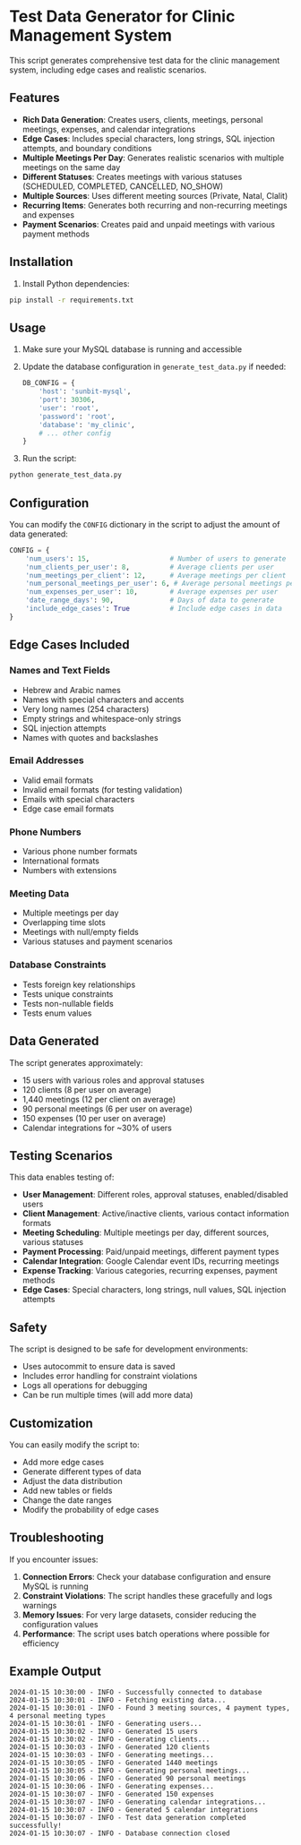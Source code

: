 # Test Data Generator for Clinic Management System

This script generates comprehensive test data for the clinic management system, including edge cases and realistic scenarios.

## Features

- **Rich Data Generation**: Creates users, clients, meetings, personal meetings, expenses, and calendar integrations
- **Edge Cases**: Includes special characters, long strings, SQL injection attempts, and boundary conditions
- **Multiple Meetings Per Day**: Generates realistic scenarios with multiple meetings on the same day
- **Different Statuses**: Creates meetings with various statuses (SCHEDULED, COMPLETED, CANCELLED, NO_SHOW)
- **Multiple Sources**: Uses different meeting sources (Private, Natal, Clalit)
- **Recurring Items**: Generates both recurring and non-recurring meetings and expenses
- **Payment Scenarios**: Creates paid and unpaid meetings with various payment methods

## Installation

1. Install Python dependencies:
```bash
pip install -r requirements.txt
```

## Usage

1. Make sure your MySQL database is running and accessible
2. Update the database configuration in `generate_test_data.py` if needed:
   ```python
   DB_CONFIG = {
       'host': 'sunbit-mysql',
       'port': 30306,
       'user': 'root',
       'password': 'root',
       'database': 'my_clinic',
       # ... other config
   }
   ```

3. Run the script:
```bash
python generate_test_data.py
```

## Configuration

You can modify the `CONFIG` dictionary in the script to adjust the amount of data generated:

```python
CONFIG = {
    'num_users': 15,                    # Number of users to generate
    'num_clients_per_user': 8,          # Average clients per user
    'num_meetings_per_client': 12,      # Average meetings per client
    'num_personal_meetings_per_user': 6, # Average personal meetings per user
    'num_expenses_per_user': 10,        # Average expenses per user
    'date_range_days': 90,              # Days of data to generate
    'include_edge_cases': True          # Include edge cases in data
}
```

## Edge Cases Included

### Names and Text Fields
- Hebrew and Arabic names
- Names with special characters and accents
- Very long names (254 characters)
- Empty strings and whitespace-only strings
- SQL injection attempts
- Names with quotes and backslashes

### Email Addresses
- Valid email formats
- Invalid email formats (for testing validation)
- Emails with special characters
- Edge case email formats

### Phone Numbers
- Various phone number formats
- International formats
- Numbers with extensions

### Meeting Data
- Multiple meetings per day
- Overlapping time slots
- Meetings with null/empty fields
- Various statuses and payment scenarios

### Database Constraints
- Tests foreign key relationships
- Tests unique constraints
- Tests non-nullable fields
- Tests enum values

## Data Generated

The script generates approximately:
- 15 users with various roles and approval statuses
- 120 clients (8 per user on average)
- 1,440 meetings (12 per client on average)
- 90 personal meetings (6 per user on average)
- 150 expenses (10 per user on average)
- Calendar integrations for ~30% of users

## Testing Scenarios

This data enables testing of:
- **User Management**: Different roles, approval statuses, enabled/disabled users
- **Client Management**: Active/inactive clients, various contact information formats
- **Meeting Scheduling**: Multiple meetings per day, different sources, various statuses
- **Payment Processing**: Paid/unpaid meetings, different payment types
- **Calendar Integration**: Google Calendar event IDs, recurring meetings
- **Expense Tracking**: Various categories, recurring expenses, payment methods
- **Edge Cases**: Special characters, long strings, null values, SQL injection attempts

## Safety

The script is designed to be safe for development environments:
- Uses autocommit to ensure data is saved
- Includes error handling for constraint violations
- Logs all operations for debugging
- Can be run multiple times (will add more data)

## Customization

You can easily modify the script to:
- Add more edge cases
- Generate different types of data
- Adjust the data distribution
- Add new tables or fields
- Change the date ranges
- Modify the probability of edge cases

## Troubleshooting

If you encounter issues:

1. **Connection Errors**: Check your database configuration and ensure MySQL is running
2. **Constraint Violations**: The script handles these gracefully and logs warnings
3. **Memory Issues**: For very large datasets, consider reducing the configuration values
4. **Performance**: The script uses batch operations where possible for efficiency

## Example Output

```
2024-01-15 10:30:00 - INFO - Successfully connected to database
2024-01-15 10:30:01 - INFO - Fetching existing data...
2024-01-15 10:30:01 - INFO - Found 3 meeting sources, 4 payment types, 4 personal meeting types
2024-01-15 10:30:01 - INFO - Generating users...
2024-01-15 10:30:02 - INFO - Generated 15 users
2024-01-15 10:30:02 - INFO - Generating clients...
2024-01-15 10:30:03 - INFO - Generated 120 clients
2024-01-15 10:30:03 - INFO - Generating meetings...
2024-01-15 10:30:05 - INFO - Generated 1440 meetings
2024-01-15 10:30:05 - INFO - Generating personal meetings...
2024-01-15 10:30:06 - INFO - Generated 90 personal meetings
2024-01-15 10:30:06 - INFO - Generating expenses...
2024-01-15 10:30:07 - INFO - Generated 150 expenses
2024-01-15 10:30:07 - INFO - Generating calendar integrations...
2024-01-15 10:30:07 - INFO - Generated 5 calendar integrations
2024-01-15 10:30:07 - INFO - Test data generation completed successfully!
2024-01-15 10:30:07 - INFO - Database connection closed
``` 